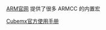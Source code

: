 


[ARM官网](https://developer.arm.com/documentation/dui0472/k/Compiler-specific-Features/Predefined-macros) 提供了很多 ARMCC 的内置宏

[Cubemx官方使用手册](https://www.st.com/resource/en/user_manual/um1718-stm32cubemx-for-stm32-configuration-and-initialization-c-code-generation-stmicroelectronics.pdf)

